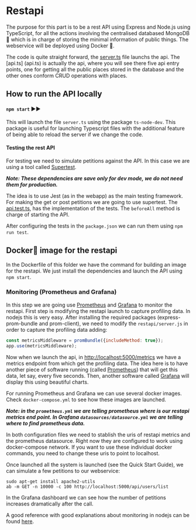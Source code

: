 # Restapi
The purpose for this part is to be a rest API using Express and Node.js using TypeScript, for 
all the actions involving the centralised databased MongoDB :leaves: which is in charge of 
storing the minimal information of public things. The 
webservice will be deployed using Docker :whale2:.
     
The code is quite straight forward, the [server.ts](server.ts) file launchs the api. The [api.ts]
(api.ts) is actually the api, where you will see there five api entry points, one for getting 
all the public places stored in the database and the other ones conform CRUD operations with places.

## How to run the API locally
#### `npm start` :arrow_forward::arrow_forward:
This will launch the file `server.ts` using the package `ts-node-dev`. This package is useful for launching Typescript files with the additional feature of being able to reload the server if we change the code.

#### Testing the rest API
For testing we need to simulate petitions against the API. In this case we are using a tool called [Supertest](https://www.npmjs.com/package/supertest).

***Note: These dependencies are save only for dev mode, we do not need them for production.***

The idea is to use Jest (as in the webapp) as the main testing framework. For making the get or post petitions we are going to use supertest. The [api.test.ts](tests/api.test.ts), has the implementation of the tests. The `beforeAll` method is charge of starting the API.

After configuring the tests in the `package.json` we can run them using `npm run test`.

## Docker:whale2: image for the restapi
In the Dockerfile of this folder we have the command for building an image for the restapi. We just install the dependencies and launch the API using `npm start`.

### Monitoring (Prometheus and Grafana)
In this step we are going use [Prometheus](https://prometheus.io/) and [Grafana](https://grafana.com/) to monitor the restapi. First step is modifying the restapi launch to capture profiling data. In nodejs this is very easy. After installing the required packages (express-prom-bundle and prom-client), we need to modify the `restapi/server.js` in order to capture the profiling data adding:
```javascript
const metricsMiddleware = promBundle({includeMethod: true});
app.use(metricsMiddleware);
```
Now when we launch the api, in [http://localhost:5000/metrics](http://localhost:5000/metrics) we have a metrics endpoint from which get the profiling data. The idea here is to have another piece of software running (called [Prometheus](https://prometheus.io/)) that will get this data, let say, every five seconds. Then, another software called [Grafana](https://grafana.com/) will display this using beautiful charts.

For running Prometheus and Grafana we can use several docker images. Check `docker-compose.yml` to see how these images are launched. 

***Note: in the `prometheus.yml` we are telling prometheus where is our restapi metrics end 
point. In Grafana `datasources/datasource.yml` we are telling where to find prometheus data.***

In both configuration files we need to stablish the uris of restapi metrics and the 
prometheus datasource. Right now they are configured to work using docker-compose network. If 
you want to use these individual docker commands, you need to change these uris to point to 
localhost.

Once launched all the system is launched (see the Quick Start Guide), we can simulate a few petitions to our webservice:

```
sudo apt-get install apache2-utils
ab -m GET -n 10000 -c 100 http://localhost:5000/api/users/list
```
In the Grafana dashboard we can see how the number of petitions increases dramatically after the call.

A good reference with good explanations about monitoring in nodejs can be found [here](https://github.com/coder-society/nodejs-application-monitoring-with-prometheus-and-grafana).